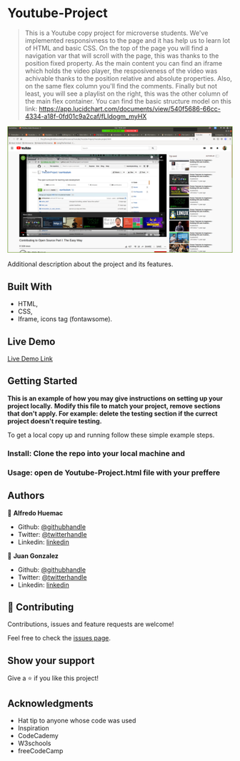 # Youtube-Project

> This is a Youtube copy project for microverse students. We've implemented responsivness to the page and it has help us to learn lot of HTML and basic CSS. On the top of the page you will find a navigation var that will scroll with the page, this was thanks to the position fixed property. As the main content you can find an iframe which holds the video player, the resposiveness of the video was achivable thanks to the position relative and absolute properties. Also, on the same flex column you'll find the comments. Finally but not least, you will see a playlist on the right, this was the other column of the main flex container. You can find the basic structure model on this link: https://app.lucidchart.com/documents/view/540f5686-66cc-4334-a18f-0fd01c9a2caf/fLIdogm_myHX

![screenshot](https://github.com/JbirdL86/Youtube-Project/blob/user-column/Youtube-Project.png)

Additional description about the project and its features.

## Built With

- HTML,
- CSS,
- Iframe, icons tag (fontawsome).

## Live Demo

[Live Demo Link](https://livedemo.com)


## Getting Started

**This is an example of how you may give instructions on setting up your project locally.**
**Modify this file to match your project, remove sections that don't apply. For example: delete the testing section if the currect project doesn't require testing.**


To get a local copy up and running follow these simple example steps.

### Install: Clone the repo into your local machine and 

### Usage: open de Youtube-Project.html file with your preffere



## Authors

👤 **Alfredo Huemac**

- Github: [@githubhandle](https://github.com/githubhandle)
- Twitter: [@twitterhandle](https://twitter.com/twitterhandle)
- Linkedin: [linkedin](https://linkedin.com/linkedinhandle)

👤 **Juan Gonzalez**

- Github: [@githubhandle](https://github.com/JbirdL86)
- Twitter: [@twitterhandle](https://twitter.com/JuanLui06498455)
- Linkedin: [linkedin](https://www.linkedin.com/in/juan-luis-0551921aa/)

## 🤝 Contributing

Contributions, issues and feature requests are welcome!

Feel free to check the [issues page](https://github.com/JbirdL86/Youtube-Project/issues).

## Show your support

Give a ⭐️ if you like this project!

## Acknowledgments

- Hat tip to anyone whose code was used
- Inspiration
- CodeCademy
- W3schools
- freeCodeCamp


